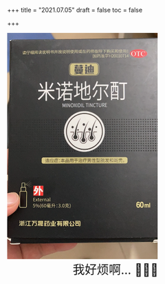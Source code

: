 +++
title = "2021.07.05"
draft = false
toc = false

+++

<img src="/images/mt.png"  width="350" />



<div style="
            font-size:28px;
            text-align:center">
  我好烦啊... 👨🏻‍🦲
</div>
